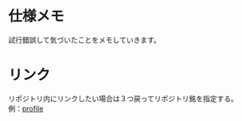 # 仕様メモ
試行錯誤して気づいたことをメモしていきます。

# リンク
リポジトリ内にリンクしたい場合は３つ戻ってリポジトリ銘を指定する。  
例：[profile](../../../profile)
